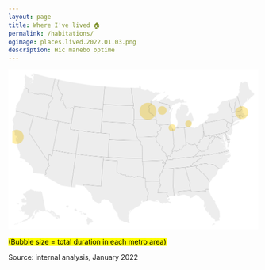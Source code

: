 ```yaml
---
layout: page
title: Where I've lived 🏠
permalink: /habitations/
ogimage: places.lived.2022.01.03.png
description: Hic manebo optime
---
```

<img src="/assets/og/places.lived.2022.01.03.png">

<mark><span class="muted small">(Bubble size = total duration in each metro area)</span></mark>

<span class="muted small">Source: internal analysis, January 2022</span>